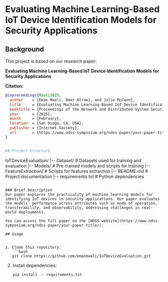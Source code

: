 # Evaluating Machine Learning-Based IoT Device Identification Models for Security Applications

## Background

This project is based on our research paper:

**Evaluating Machine Learning-Based IoT Device Identification Models for Security Applications**

**Citation:**

```bibtex
@inproceedings{Maali2025,
  author    = {Eman Maali, Omar Alrawi, and Julie McCann},
  title     = {Evaluating Machine Learning-Based IoT Device Identification Models for Security Applications},
  booktitle = {Proceedings of the Network and Distributed System Security Symposium (NDSS)},
  year      = {2025},
  month     = {February},
  location  = {San Diego, CA, USA},
  publisher = {Internet Society},
  url       = {https://www.ndss-symposium.org/ndss-paper/your-paper-title/}
}


## Project Structure
```
IoTDeviceEvaluation/
|-- Dataset/                        # Datasets used for training and evaluation
|-- Models/                         # Pre-trained models and scripts for training
|-- FeatureExtraction/              # Scripts for features extraction
|-- README.md                       # Project documentation
|-- requirements.txt                # Python dependencies
```

### Brief Description
Our paper explores the practicality of machine learning models for identifying IoT devices in security applications. Our paper evaluates the models' performance across attributes such as mode of operation, transferability, and observability, addressing challenges in real-world deployments. 

You can access the full paper on the [NDSS website](https://www.ndss-symposium.org/ndss-paper/your-paper-title/).

## Usage


1. Clone this repository:
   ```bash
   git clone https://github.com/emanmaali/IoTDeviceEvaluation.git
   ```

2. Install dependencies:
   ```bash
   pip install -r requirements.txt
   ```
